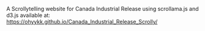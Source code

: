 A Scrollytelling website for Canada Industrial Release using scrollama.js and d3.js
available at: https://ohyykk.github.io/Canada_Industrial_Release_Scrolly/
